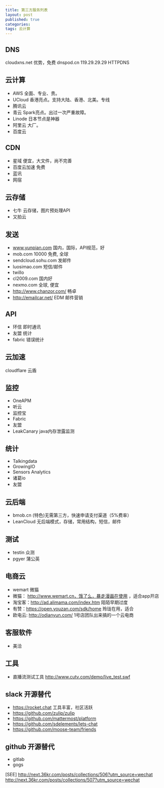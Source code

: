 ```yaml
---
title: 第三方服务列表
layout: post
published: true
categories: 
tags: 云计算
---
```


## DNS
cloudxns.net 优势，免费
dnspod.cn    119.29.29.29 HTTPDNS

## 云计算
* AWS     全面、专业、贵。
* UCloud  香港亮点。支持大陆、香港、北美。专线
* 腾讯云
* 青云    Spark亮点。出过一次严重故障。
* Linode  日本节点是神器
* 阿里云  大厂。
* 百度云

## CDN
* 星域        便宜，大文件，尚不完善
* 百度云加速  免费
* 蓝讯
* 网宿

## 云存储
* 七牛      云存储，图片预处理API
* 又拍云

## 发送
* www.yunpian.com 国内，国际，API规范，好
* mob.com    10000 免费, 全球
* sendcloud.sohu.com 发邮件
* luosimao.com 短信/邮件
* twillo
* cl2009.com  国内好
* nexmo.com   全球, 便宜
* http://www.chanzor.com/ 畅卓
* http://emailcar.net/  EDM 邮件营销

## API
* 环信        即时通讯
* 友盟        统计
* fabric      错误统计

## 云加速
cloudflare
云盾

## 监控
* OneAPM
* 听云
* 监控宝
* Fabric
* 友盟
* LeakCanary  java内存泄露监测

## 统计
* Talkingdata
* GrowingIO
* Sensors Analytics
* 诸葛io
* 友盟

## 云后端
* bmob.cn     (特色)无需第三方，快速申请支付渠道（5%费率）
* LeanCloud   无后端模式，存储，常用结构，短信，邮件

## 测试
* testin  众测
* pgyer   蒲公英

## 电商云
* wemart 微猫
* 微猫： http://www.wemart.cn，饿了么，暴走漫画在使用 ，适合app开店
* 淘宝客：http://ad.alimama.com/index.htm 陌陌早期过度 
* 有赞：https://open.youzan.com/sdk/home  玲珑在用，适合
* 欧电云: http://odianyun.com/ 1号店团队出来搞的一个云电商

## 客服软件
* 美洽

## 工具
* 直播流测试工具 http://www.cutv.com/demo/live_test.swf

## slack 开源替代
* https://rocket.chat 工具丰富，社区活跃
* https://github.com/zulip/zulip
* https://github.com/mattermost/platform
* https://github.com/sdelements/lets-chat
* https://github.com/moose-team/friends

## github 开源替代
* gitlab
* gogs

[SEE]
    http://next.36kr.com/posts/collections/506?utm_source=wechat
    http://next.36kr.com/posts/collections/507?utm_source=wechat
